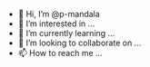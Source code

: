 - 👋 Hi, I’m @p-mandala
- 👀 I’m interested in ...
- 🌱 I’m currently learning ...
- 💞️ I’m looking to collaborate on ...
- 📫 How to reach me ...

<!---
p-mandala/p-mandala is a ✨ special ✨ repository because its `README.md` (this file) appears on your GitHub profile.
You can click the Preview link to take a look at your changes.
--->
